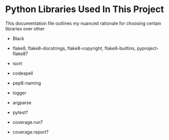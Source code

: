 # Python Libraries Used In This Project

This documentation file outlines my nuanced rationale for choosing certain libraries over other


- Black
- flake8, flake8-docstrings, flake8-copyright, flake8-builtins, pyproject-flake8?
- isort
- codespell
- pep8-naming


- logger
- argparse


- pytest?

- coverage.run?
- coverage.report?

